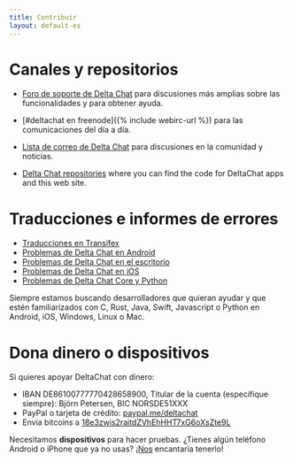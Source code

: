 ```yaml
---
title: Contribuir
layout: default-es
---
```




<!-- GENERATED FILE -- DO NOT EDIT -->



# Canales y repositorios

- [Foro de soporte de Delta Chat](https://support.delta.chat) para discusiones más amplias sobre las funcionalidades y para obtener ayuda.

- [#deltachat en freenode]({% include webirc-url %}) para las comunicaciones del día a día.

- [Lista de correo de Delta Chat](https://lists.codespeak.net/postorius/lists/delta.codespeak.net/) para discusiones en la comunidad y noticias.

- [Delta Chat repositories](https://github.com/deltachat/) where you can 
  find the code for DeltaChat apps and this web site.

# Traducciones e informes de errores

- [Traducciones en Transifex](https://www.transifex.com/delta-chat/public/)
- [Problemas de Delta Chat en Android](https://github.com/deltachat/deltachat-android/issues)
- [Problemas de Delta Chat en el escritorio](https://github.com/deltachat/deltachat-desktop/issues)
- [Problemas de Delta Chat en iOS](https://github.com/deltachat/deltachat-ios/issues)
- [Problemas de Delta Chat Core y Python](https://github.com/deltachat/deltachat-core/issues)

Siempre estamos buscando desarrolladores que quieran ayudar y que estén familiarizados con
C, Rust, Java, Swift, Javascript o Python en Android, iOS, Windows, Linux o Mac.


# Dona dinero o dispositivos

Si quieres apoyar DeltaChat con dinero:

- IBAN DE86100777770428658900, Titular de la cuenta (especifique siempre): Björn Petersen, BIC NORSDE51XXX
- PayPal o tarjeta de crédito: [paypal.me/deltachat](https://paypal.me/deltachat/20)
- Envia bitcoins a [18e3zwis2raitdZVhEhHHT7xG6oXsZte9L](bitcoin:18e3zwis2raitdZVhEhHHT7xG6oXsZte9L)

Necesitamos **dispositivos** para hacer pruebas. ¿Tienes algún teléfono Android o iPhone que ya no usas?
¡[Nos](imprint) encantaría tenerlo!
